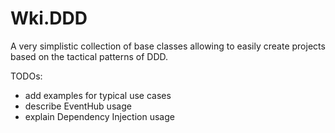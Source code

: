 # Wki.DDD

A very simplistic collection of base classes allowing to easily create
projects based on the tactical patterns of DDD.

TODOs:

 * add examples for typical use cases
 * describe EventHub usage
 * explain Dependency Injection usage
